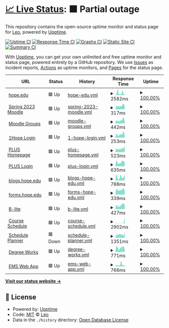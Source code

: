 # [📈 Live Status](https://status.herzog.tech): <!--live status--> **🟧 Partial outage**

This repository contains the open-source uptime monitor and status page for [Leo](https://herzog.tech/), powered by [Upptime](https://github.com/upptime/upptime).

[![Uptime CI](https://github.com/leoherzog/HopeStatus/workflows/Uptime%20CI/badge.svg)](https://github.com/leoherzog/HopeStatus/actions?query=workflow%3A%22Uptime+CI%22)
[![Response Time CI](https://github.com/leoherzog/HopeStatus/workflows/Response%20Time%20CI/badge.svg)](https://github.com/leoherzog/HopeStatus/actions?query=workflow%3A%22Response+Time+CI%22)
[![Graphs CI](https://github.com/leoherzog/HopeStatus/workflows/Graphs%20CI/badge.svg)](https://github.com/leoherzog/HopeStatus/actions?query=workflow%3A%22Graphs+CI%22)
[![Static Site CI](https://github.com/leoherzog/HopeStatus/workflows/Static%20Site%20CI/badge.svg)](https://github.com/leoherzog/HopeStatus/actions?query=workflow%3A%22Static+Site+CI%22)
[![Summary CI](https://github.com/leoherzog/HopeStatus/workflows/Summary%20CI/badge.svg)](https://github.com/leoherzog/HopeStatus/actions?query=workflow%3A%22Summary+CI%22)

With [Upptime](https://upptime.js.org), you can get your own unlimited and free uptime monitor and status page, powered entirely by a GitHub repository. We use [Issues](https://github.com/leoherzog/HopeStatus/issues) as incident reports, [Actions](https://github.com/leoherzog/HopeStatus/actions) as uptime monitors, and [Pages](https://status.herzog.tech) for the status page.

<!--start: status pages-->
<!-- This summary is generated by Upptime (https://github.com/upptime/upptime) -->
<!-- Do not edit this manually, your changes will be overwritten -->
<!-- prettier-ignore -->
| URL | Status | History | Response Time | Uptime |
| --- | ------ | ------- | ------------- | ------ |
| <img alt="" src="https://icons.duckduckgo.com/ip3/hope.edu.ico" height="13"> [hope.edu](https://hope.edu/) | 🟩 Up | [hope-edu.yml](https://github.com/leoherzog/HopeStatus/commits/HEAD/history/hope-edu.yml) | <details><summary><img alt="Response time graph" src="./graphs/hope-edu/response-time-week.png" height="20"> 2582ms</summary><br><a href="https://status.herzog.tech/history/hope-edu"><img alt="Response time 1896" src="https://img.shields.io/endpoint?url=https%3A%2F%2Fraw.githubusercontent.com%2Fleoherzog%2FHopeStatus%2FHEAD%2Fapi%2Fhope-edu%2Fresponse-time.json"></a><br><a href="https://status.herzog.tech/history/hope-edu"><img alt="24-hour response time 1024" src="https://img.shields.io/endpoint?url=https%3A%2F%2Fraw.githubusercontent.com%2Fleoherzog%2FHopeStatus%2FHEAD%2Fapi%2Fhope-edu%2Fresponse-time-day.json"></a><br><a href="https://status.herzog.tech/history/hope-edu"><img alt="7-day response time 2582" src="https://img.shields.io/endpoint?url=https%3A%2F%2Fraw.githubusercontent.com%2Fleoherzog%2FHopeStatus%2FHEAD%2Fapi%2Fhope-edu%2Fresponse-time-week.json"></a><br><a href="https://status.herzog.tech/history/hope-edu"><img alt="30-day response time 1597" src="https://img.shields.io/endpoint?url=https%3A%2F%2Fraw.githubusercontent.com%2Fleoherzog%2FHopeStatus%2FHEAD%2Fapi%2Fhope-edu%2Fresponse-time-month.json"></a><br><a href="https://status.herzog.tech/history/hope-edu"><img alt="1-year response time 1821" src="https://img.shields.io/endpoint?url=https%3A%2F%2Fraw.githubusercontent.com%2Fleoherzog%2FHopeStatus%2FHEAD%2Fapi%2Fhope-edu%2Fresponse-time-year.json"></a></details> | <details><summary><a href="https://status.herzog.tech/history/hope-edu">100.00%</a></summary><a href="https://status.herzog.tech/history/hope-edu"><img alt="All-time uptime 99.68%" src="https://img.shields.io/endpoint?url=https%3A%2F%2Fraw.githubusercontent.com%2Fleoherzog%2FHopeStatus%2FHEAD%2Fapi%2Fhope-edu%2Fuptime.json"></a><br><a href="https://status.herzog.tech/history/hope-edu"><img alt="24-hour uptime 100.00%" src="https://img.shields.io/endpoint?url=https%3A%2F%2Fraw.githubusercontent.com%2Fleoherzog%2FHopeStatus%2FHEAD%2Fapi%2Fhope-edu%2Fuptime-day.json"></a><br><a href="https://status.herzog.tech/history/hope-edu"><img alt="7-day uptime 100.00%" src="https://img.shields.io/endpoint?url=https%3A%2F%2Fraw.githubusercontent.com%2Fleoherzog%2FHopeStatus%2FHEAD%2Fapi%2Fhope-edu%2Fuptime-week.json"></a><br><a href="https://status.herzog.tech/history/hope-edu"><img alt="30-day uptime 99.92%" src="https://img.shields.io/endpoint?url=https%3A%2F%2Fraw.githubusercontent.com%2Fleoherzog%2FHopeStatus%2FHEAD%2Fapi%2Fhope-edu%2Fuptime-month.json"></a><br><a href="https://status.herzog.tech/history/hope-edu"><img alt="1-year uptime 99.81%" src="https://img.shields.io/endpoint?url=https%3A%2F%2Fraw.githubusercontent.com%2Fleoherzog%2FHopeStatus%2FHEAD%2Fapi%2Fhope-edu%2Fuptime-year.json"></a></details>
| <img alt="" src="https://icons.duckduckgo.com/ip3/courses202301.hope.edu.ico" height="13"> [Spring 2023 Moodle](https://courses202301.hope.edu/) | 🟩 Up | [spring-2023-moodle.yml](https://github.com/leoherzog/HopeStatus/commits/HEAD/history/spring-2023-moodle.yml) | <details><summary><img alt="Response time graph" src="./graphs/spring-2023-moodle/response-time-week.png" height="20"> 317ms</summary><br><a href="https://status.herzog.tech/history/spring-2023-moodle"><img alt="Response time 418" src="https://img.shields.io/endpoint?url=https%3A%2F%2Fraw.githubusercontent.com%2Fleoherzog%2FHopeStatus%2FHEAD%2Fapi%2Fspring-2023-moodle%2Fresponse-time.json"></a><br><a href="https://status.herzog.tech/history/spring-2023-moodle"><img alt="24-hour response time 214" src="https://img.shields.io/endpoint?url=https%3A%2F%2Fraw.githubusercontent.com%2Fleoherzog%2FHopeStatus%2FHEAD%2Fapi%2Fspring-2023-moodle%2Fresponse-time-day.json"></a><br><a href="https://status.herzog.tech/history/spring-2023-moodle"><img alt="7-day response time 317" src="https://img.shields.io/endpoint?url=https%3A%2F%2Fraw.githubusercontent.com%2Fleoherzog%2FHopeStatus%2FHEAD%2Fapi%2Fspring-2023-moodle%2Fresponse-time-week.json"></a><br><a href="https://status.herzog.tech/history/spring-2023-moodle"><img alt="30-day response time 380" src="https://img.shields.io/endpoint?url=https%3A%2F%2Fraw.githubusercontent.com%2Fleoherzog%2FHopeStatus%2FHEAD%2Fapi%2Fspring-2023-moodle%2Fresponse-time-month.json"></a><br><a href="https://status.herzog.tech/history/spring-2023-moodle"><img alt="1-year response time 418" src="https://img.shields.io/endpoint?url=https%3A%2F%2Fraw.githubusercontent.com%2Fleoherzog%2FHopeStatus%2FHEAD%2Fapi%2Fspring-2023-moodle%2Fresponse-time-year.json"></a></details> | <details><summary><a href="https://status.herzog.tech/history/spring-2023-moodle">100.00%</a></summary><a href="https://status.herzog.tech/history/spring-2023-moodle"><img alt="All-time uptime 99.96%" src="https://img.shields.io/endpoint?url=https%3A%2F%2Fraw.githubusercontent.com%2Fleoherzog%2FHopeStatus%2FHEAD%2Fapi%2Fspring-2023-moodle%2Fuptime.json"></a><br><a href="https://status.herzog.tech/history/spring-2023-moodle"><img alt="24-hour uptime 100.00%" src="https://img.shields.io/endpoint?url=https%3A%2F%2Fraw.githubusercontent.com%2Fleoherzog%2FHopeStatus%2FHEAD%2Fapi%2Fspring-2023-moodle%2Fuptime-day.json"></a><br><a href="https://status.herzog.tech/history/spring-2023-moodle"><img alt="7-day uptime 100.00%" src="https://img.shields.io/endpoint?url=https%3A%2F%2Fraw.githubusercontent.com%2Fleoherzog%2FHopeStatus%2FHEAD%2Fapi%2Fspring-2023-moodle%2Fuptime-week.json"></a><br><a href="https://status.herzog.tech/history/spring-2023-moodle"><img alt="30-day uptime 99.94%" src="https://img.shields.io/endpoint?url=https%3A%2F%2Fraw.githubusercontent.com%2Fleoherzog%2FHopeStatus%2FHEAD%2Fapi%2Fspring-2023-moodle%2Fuptime-month.json"></a><br><a href="https://status.herzog.tech/history/spring-2023-moodle"><img alt="1-year uptime 99.96%" src="https://img.shields.io/endpoint?url=https%3A%2F%2Fraw.githubusercontent.com%2Fleoherzog%2FHopeStatus%2FHEAD%2Fapi%2Fspring-2023-moodle%2Fuptime-year.json"></a></details>
| <img alt="" src="https://icons.duckduckgo.com/ip3/groups.hope.edu.ico" height="13"> [Moodle Groups](https://groups.hope.edu/) | 🟩 Up | [moodle-groups.yml](https://github.com/leoherzog/HopeStatus/commits/HEAD/history/moodle-groups.yml) | <details><summary><img alt="Response time graph" src="./graphs/moodle-groups/response-time-week.png" height="20"> 442ms</summary><br><a href="https://status.herzog.tech/history/moodle-groups"><img alt="Response time 548" src="https://img.shields.io/endpoint?url=https%3A%2F%2Fraw.githubusercontent.com%2Fleoherzog%2FHopeStatus%2FHEAD%2Fapi%2Fmoodle-groups%2Fresponse-time.json"></a><br><a href="https://status.herzog.tech/history/moodle-groups"><img alt="24-hour response time 316" src="https://img.shields.io/endpoint?url=https%3A%2F%2Fraw.githubusercontent.com%2Fleoherzog%2FHopeStatus%2FHEAD%2Fapi%2Fmoodle-groups%2Fresponse-time-day.json"></a><br><a href="https://status.herzog.tech/history/moodle-groups"><img alt="7-day response time 442" src="https://img.shields.io/endpoint?url=https%3A%2F%2Fraw.githubusercontent.com%2Fleoherzog%2FHopeStatus%2FHEAD%2Fapi%2Fmoodle-groups%2Fresponse-time-week.json"></a><br><a href="https://status.herzog.tech/history/moodle-groups"><img alt="30-day response time 607" src="https://img.shields.io/endpoint?url=https%3A%2F%2Fraw.githubusercontent.com%2Fleoherzog%2FHopeStatus%2FHEAD%2Fapi%2Fmoodle-groups%2Fresponse-time-month.json"></a><br><a href="https://status.herzog.tech/history/moodle-groups"><img alt="1-year response time 548" src="https://img.shields.io/endpoint?url=https%3A%2F%2Fraw.githubusercontent.com%2Fleoherzog%2FHopeStatus%2FHEAD%2Fapi%2Fmoodle-groups%2Fresponse-time-year.json"></a></details> | <details><summary><a href="https://status.herzog.tech/history/moodle-groups">100.00%</a></summary><a href="https://status.herzog.tech/history/moodle-groups"><img alt="All-time uptime 99.95%" src="https://img.shields.io/endpoint?url=https%3A%2F%2Fraw.githubusercontent.com%2Fleoherzog%2FHopeStatus%2FHEAD%2Fapi%2Fmoodle-groups%2Fuptime.json"></a><br><a href="https://status.herzog.tech/history/moodle-groups"><img alt="24-hour uptime 100.00%" src="https://img.shields.io/endpoint?url=https%3A%2F%2Fraw.githubusercontent.com%2Fleoherzog%2FHopeStatus%2FHEAD%2Fapi%2Fmoodle-groups%2Fuptime-day.json"></a><br><a href="https://status.herzog.tech/history/moodle-groups"><img alt="7-day uptime 100.00%" src="https://img.shields.io/endpoint?url=https%3A%2F%2Fraw.githubusercontent.com%2Fleoherzog%2FHopeStatus%2FHEAD%2Fapi%2Fmoodle-groups%2Fuptime-week.json"></a><br><a href="https://status.herzog.tech/history/moodle-groups"><img alt="30-day uptime 99.90%" src="https://img.shields.io/endpoint?url=https%3A%2F%2Fraw.githubusercontent.com%2Fleoherzog%2FHopeStatus%2FHEAD%2Fapi%2Fmoodle-groups%2Fuptime-month.json"></a><br><a href="https://status.herzog.tech/history/moodle-groups"><img alt="1-year uptime 99.95%" src="https://img.shields.io/endpoint?url=https%3A%2F%2Fraw.githubusercontent.com%2Fleoherzog%2FHopeStatus%2FHEAD%2Fapi%2Fmoodle-groups%2Fuptime-year.json"></a></details>
| <img alt="" src="https://icons.duckduckgo.com/ip3/sso.hope.edu.ico" height="13"> [1Hope Login](https://sso.hope.edu/) | 🟩 Up | [1-hope-login.yml](https://github.com/leoherzog/HopeStatus/commits/HEAD/history/1-hope-login.yml) | <details><summary><img alt="Response time graph" src="./graphs/1-hope-login/response-time-week.png" height="20"> 253ms</summary><br><a href="https://status.herzog.tech/history/1-hope-login"><img alt="Response time 308" src="https://img.shields.io/endpoint?url=https%3A%2F%2Fraw.githubusercontent.com%2Fleoherzog%2FHopeStatus%2FHEAD%2Fapi%2F1-hope-login%2Fresponse-time.json"></a><br><a href="https://status.herzog.tech/history/1-hope-login"><img alt="24-hour response time 166" src="https://img.shields.io/endpoint?url=https%3A%2F%2Fraw.githubusercontent.com%2Fleoherzog%2FHopeStatus%2FHEAD%2Fapi%2F1-hope-login%2Fresponse-time-day.json"></a><br><a href="https://status.herzog.tech/history/1-hope-login"><img alt="7-day response time 253" src="https://img.shields.io/endpoint?url=https%3A%2F%2Fraw.githubusercontent.com%2Fleoherzog%2FHopeStatus%2FHEAD%2Fapi%2F1-hope-login%2Fresponse-time-week.json"></a><br><a href="https://status.herzog.tech/history/1-hope-login"><img alt="30-day response time 287" src="https://img.shields.io/endpoint?url=https%3A%2F%2Fraw.githubusercontent.com%2Fleoherzog%2FHopeStatus%2FHEAD%2Fapi%2F1-hope-login%2Fresponse-time-month.json"></a><br><a href="https://status.herzog.tech/history/1-hope-login"><img alt="1-year response time 310" src="https://img.shields.io/endpoint?url=https%3A%2F%2Fraw.githubusercontent.com%2Fleoherzog%2FHopeStatus%2FHEAD%2Fapi%2F1-hope-login%2Fresponse-time-year.json"></a></details> | <details><summary><a href="https://status.herzog.tech/history/1-hope-login">100.00%</a></summary><a href="https://status.herzog.tech/history/1-hope-login"><img alt="All-time uptime 97.06%" src="https://img.shields.io/endpoint?url=https%3A%2F%2Fraw.githubusercontent.com%2Fleoherzog%2FHopeStatus%2FHEAD%2Fapi%2F1-hope-login%2Fuptime.json"></a><br><a href="https://status.herzog.tech/history/1-hope-login"><img alt="24-hour uptime 100.00%" src="https://img.shields.io/endpoint?url=https%3A%2F%2Fraw.githubusercontent.com%2Fleoherzog%2FHopeStatus%2FHEAD%2Fapi%2F1-hope-login%2Fuptime-day.json"></a><br><a href="https://status.herzog.tech/history/1-hope-login"><img alt="7-day uptime 100.00%" src="https://img.shields.io/endpoint?url=https%3A%2F%2Fraw.githubusercontent.com%2Fleoherzog%2FHopeStatus%2FHEAD%2Fapi%2F1-hope-login%2Fuptime-week.json"></a><br><a href="https://status.herzog.tech/history/1-hope-login"><img alt="30-day uptime 99.96%" src="https://img.shields.io/endpoint?url=https%3A%2F%2Fraw.githubusercontent.com%2Fleoherzog%2FHopeStatus%2FHEAD%2Fapi%2F1-hope-login%2Fuptime-month.json"></a><br><a href="https://status.herzog.tech/history/1-hope-login"><img alt="1-year uptime 99.96%" src="https://img.shields.io/endpoint?url=https%3A%2F%2Fraw.githubusercontent.com%2Fleoherzog%2FHopeStatus%2FHEAD%2Fapi%2F1-hope-login%2Fuptime-year.json"></a></details>
| <img alt="" src="https://icons.duckduckgo.com/ip3/plus.hope.edu.ico" height="13"> [PLUS Homepage](https://plus.hope.edu/) | 🟩 Up | [plus-homepage.yml](https://github.com/leoherzog/HopeStatus/commits/HEAD/history/plus-homepage.yml) | <details><summary><img alt="Response time graph" src="./graphs/plus-homepage/response-time-week.png" height="20"> 523ms</summary><br><a href="https://status.herzog.tech/history/plus-homepage"><img alt="Response time 540" src="https://img.shields.io/endpoint?url=https%3A%2F%2Fraw.githubusercontent.com%2Fleoherzog%2FHopeStatus%2FHEAD%2Fapi%2Fplus-homepage%2Fresponse-time.json"></a><br><a href="https://status.herzog.tech/history/plus-homepage"><img alt="24-hour response time 898" src="https://img.shields.io/endpoint?url=https%3A%2F%2Fraw.githubusercontent.com%2Fleoherzog%2FHopeStatus%2FHEAD%2Fapi%2Fplus-homepage%2Fresponse-time-day.json"></a><br><a href="https://status.herzog.tech/history/plus-homepage"><img alt="7-day response time 523" src="https://img.shields.io/endpoint?url=https%3A%2F%2Fraw.githubusercontent.com%2Fleoherzog%2FHopeStatus%2FHEAD%2Fapi%2Fplus-homepage%2Fresponse-time-week.json"></a><br><a href="https://status.herzog.tech/history/plus-homepage"><img alt="30-day response time 597" src="https://img.shields.io/endpoint?url=https%3A%2F%2Fraw.githubusercontent.com%2Fleoherzog%2FHopeStatus%2FHEAD%2Fapi%2Fplus-homepage%2Fresponse-time-month.json"></a><br><a href="https://status.herzog.tech/history/plus-homepage"><img alt="1-year response time 543" src="https://img.shields.io/endpoint?url=https%3A%2F%2Fraw.githubusercontent.com%2Fleoherzog%2FHopeStatus%2FHEAD%2Fapi%2Fplus-homepage%2Fresponse-time-year.json"></a></details> | <details><summary><a href="https://status.herzog.tech/history/plus-homepage">100.00%</a></summary><a href="https://status.herzog.tech/history/plus-homepage"><img alt="All-time uptime 99.84%" src="https://img.shields.io/endpoint?url=https%3A%2F%2Fraw.githubusercontent.com%2Fleoherzog%2FHopeStatus%2FHEAD%2Fapi%2Fplus-homepage%2Fuptime.json"></a><br><a href="https://status.herzog.tech/history/plus-homepage"><img alt="24-hour uptime 100.00%" src="https://img.shields.io/endpoint?url=https%3A%2F%2Fraw.githubusercontent.com%2Fleoherzog%2FHopeStatus%2FHEAD%2Fapi%2Fplus-homepage%2Fuptime-day.json"></a><br><a href="https://status.herzog.tech/history/plus-homepage"><img alt="7-day uptime 100.00%" src="https://img.shields.io/endpoint?url=https%3A%2F%2Fraw.githubusercontent.com%2Fleoherzog%2FHopeStatus%2FHEAD%2Fapi%2Fplus-homepage%2Fuptime-week.json"></a><br><a href="https://status.herzog.tech/history/plus-homepage"><img alt="30-day uptime 98.94%" src="https://img.shields.io/endpoint?url=https%3A%2F%2Fraw.githubusercontent.com%2Fleoherzog%2FHopeStatus%2FHEAD%2Fapi%2Fplus-homepage%2Fuptime-month.json"></a><br><a href="https://status.herzog.tech/history/plus-homepage"><img alt="1-year uptime 99.82%" src="https://img.shields.io/endpoint?url=https%3A%2F%2Fraw.githubusercontent.com%2Fleoherzog%2FHopeStatus%2FHEAD%2Fapi%2Fplus-homepage%2Fuptime-year.json"></a></details>
| <img alt="" src="https://icons.duckduckgo.com/ip3/prodbannersso.hope.edu.ico" height="13"> [PLUS Login](https://prodbannersso.hope.edu/ssomanager/c/SSB) | 🟩 Up | [plus-login.yml](https://github.com/leoherzog/HopeStatus/commits/HEAD/history/plus-login.yml) | <details><summary><img alt="Response time graph" src="./graphs/plus-login/response-time-week.png" height="20"> 635ms</summary><br><a href="https://status.herzog.tech/history/plus-login"><img alt="Response time 764" src="https://img.shields.io/endpoint?url=https%3A%2F%2Fraw.githubusercontent.com%2Fleoherzog%2FHopeStatus%2FHEAD%2Fapi%2Fplus-login%2Fresponse-time.json"></a><br><a href="https://status.herzog.tech/history/plus-login"><img alt="24-hour response time 578" src="https://img.shields.io/endpoint?url=https%3A%2F%2Fraw.githubusercontent.com%2Fleoherzog%2FHopeStatus%2FHEAD%2Fapi%2Fplus-login%2Fresponse-time-day.json"></a><br><a href="https://status.herzog.tech/history/plus-login"><img alt="7-day response time 635" src="https://img.shields.io/endpoint?url=https%3A%2F%2Fraw.githubusercontent.com%2Fleoherzog%2FHopeStatus%2FHEAD%2Fapi%2Fplus-login%2Fresponse-time-week.json"></a><br><a href="https://status.herzog.tech/history/plus-login"><img alt="30-day response time 772" src="https://img.shields.io/endpoint?url=https%3A%2F%2Fraw.githubusercontent.com%2Fleoherzog%2FHopeStatus%2FHEAD%2Fapi%2Fplus-login%2Fresponse-time-month.json"></a><br><a href="https://status.herzog.tech/history/plus-login"><img alt="1-year response time 776" src="https://img.shields.io/endpoint?url=https%3A%2F%2Fraw.githubusercontent.com%2Fleoherzog%2FHopeStatus%2FHEAD%2Fapi%2Fplus-login%2Fresponse-time-year.json"></a></details> | <details><summary><a href="https://status.herzog.tech/history/plus-login">100.00%</a></summary><a href="https://status.herzog.tech/history/plus-login"><img alt="All-time uptime 99.79%" src="https://img.shields.io/endpoint?url=https%3A%2F%2Fraw.githubusercontent.com%2Fleoherzog%2FHopeStatus%2FHEAD%2Fapi%2Fplus-login%2Fuptime.json"></a><br><a href="https://status.herzog.tech/history/plus-login"><img alt="24-hour uptime 100.00%" src="https://img.shields.io/endpoint?url=https%3A%2F%2Fraw.githubusercontent.com%2Fleoherzog%2FHopeStatus%2FHEAD%2Fapi%2Fplus-login%2Fuptime-day.json"></a><br><a href="https://status.herzog.tech/history/plus-login"><img alt="7-day uptime 100.00%" src="https://img.shields.io/endpoint?url=https%3A%2F%2Fraw.githubusercontent.com%2Fleoherzog%2FHopeStatus%2FHEAD%2Fapi%2Fplus-login%2Fuptime-week.json"></a><br><a href="https://status.herzog.tech/history/plus-login"><img alt="30-day uptime 99.06%" src="https://img.shields.io/endpoint?url=https%3A%2F%2Fraw.githubusercontent.com%2Fleoherzog%2FHopeStatus%2FHEAD%2Fapi%2Fplus-login%2Fuptime-month.json"></a><br><a href="https://status.herzog.tech/history/plus-login"><img alt="1-year uptime 99.76%" src="https://img.shields.io/endpoint?url=https%3A%2F%2Fraw.githubusercontent.com%2Fleoherzog%2FHopeStatus%2FHEAD%2Fapi%2Fplus-login%2Fuptime-year.json"></a></details>
| <img alt="" src="https://icons.duckduckgo.com/ip3/blogs.hope.edu.ico" height="13"> [blogs.hope.edu](https://blogs.hope.edu/) | 🟩 Up | [blogs-hope-edu.yml](https://github.com/leoherzog/HopeStatus/commits/HEAD/history/blogs-hope-edu.yml) | <details><summary><img alt="Response time graph" src="./graphs/blogs-hope-edu/response-time-week.png" height="20"> 788ms</summary><br><a href="https://status.herzog.tech/history/blogs-hope-edu"><img alt="Response time 1082" src="https://img.shields.io/endpoint?url=https%3A%2F%2Fraw.githubusercontent.com%2Fleoherzog%2FHopeStatus%2FHEAD%2Fapi%2Fblogs-hope-edu%2Fresponse-time.json"></a><br><a href="https://status.herzog.tech/history/blogs-hope-edu"><img alt="24-hour response time 1316" src="https://img.shields.io/endpoint?url=https%3A%2F%2Fraw.githubusercontent.com%2Fleoherzog%2FHopeStatus%2FHEAD%2Fapi%2Fblogs-hope-edu%2Fresponse-time-day.json"></a><br><a href="https://status.herzog.tech/history/blogs-hope-edu"><img alt="7-day response time 788" src="https://img.shields.io/endpoint?url=https%3A%2F%2Fraw.githubusercontent.com%2Fleoherzog%2FHopeStatus%2FHEAD%2Fapi%2Fblogs-hope-edu%2Fresponse-time-week.json"></a><br><a href="https://status.herzog.tech/history/blogs-hope-edu"><img alt="30-day response time 960" src="https://img.shields.io/endpoint?url=https%3A%2F%2Fraw.githubusercontent.com%2Fleoherzog%2FHopeStatus%2FHEAD%2Fapi%2Fblogs-hope-edu%2Fresponse-time-month.json"></a><br><a href="https://status.herzog.tech/history/blogs-hope-edu"><img alt="1-year response time 915" src="https://img.shields.io/endpoint?url=https%3A%2F%2Fraw.githubusercontent.com%2Fleoherzog%2FHopeStatus%2FHEAD%2Fapi%2Fblogs-hope-edu%2Fresponse-time-year.json"></a></details> | <details><summary><a href="https://status.herzog.tech/history/blogs-hope-edu">100.00%</a></summary><a href="https://status.herzog.tech/history/blogs-hope-edu"><img alt="All-time uptime 99.95%" src="https://img.shields.io/endpoint?url=https%3A%2F%2Fraw.githubusercontent.com%2Fleoherzog%2FHopeStatus%2FHEAD%2Fapi%2Fblogs-hope-edu%2Fuptime.json"></a><br><a href="https://status.herzog.tech/history/blogs-hope-edu"><img alt="24-hour uptime 100.00%" src="https://img.shields.io/endpoint?url=https%3A%2F%2Fraw.githubusercontent.com%2Fleoherzog%2FHopeStatus%2FHEAD%2Fapi%2Fblogs-hope-edu%2Fuptime-day.json"></a><br><a href="https://status.herzog.tech/history/blogs-hope-edu"><img alt="7-day uptime 100.00%" src="https://img.shields.io/endpoint?url=https%3A%2F%2Fraw.githubusercontent.com%2Fleoherzog%2FHopeStatus%2FHEAD%2Fapi%2Fblogs-hope-edu%2Fuptime-week.json"></a><br><a href="https://status.herzog.tech/history/blogs-hope-edu"><img alt="30-day uptime 100.00%" src="https://img.shields.io/endpoint?url=https%3A%2F%2Fraw.githubusercontent.com%2Fleoherzog%2FHopeStatus%2FHEAD%2Fapi%2Fblogs-hope-edu%2Fuptime-month.json"></a><br><a href="https://status.herzog.tech/history/blogs-hope-edu"><img alt="1-year uptime 99.93%" src="https://img.shields.io/endpoint?url=https%3A%2F%2Fraw.githubusercontent.com%2Fleoherzog%2FHopeStatus%2FHEAD%2Fapi%2Fblogs-hope-edu%2Fuptime-year.json"></a></details>
| <img alt="" src="https://icons.duckduckgo.com/ip3/forms.hope.edu.ico" height="13"> [forms.hope.edu](https://forms.hope.edu/) | 🟩 Up | [forms-hope-edu.yml](https://github.com/leoherzog/HopeStatus/commits/HEAD/history/forms-hope-edu.yml) | <details><summary><img alt="Response time graph" src="./graphs/forms-hope-edu/response-time-week.png" height="20"> 339ms</summary><br><a href="https://status.herzog.tech/history/forms-hope-edu"><img alt="Response time 397" src="https://img.shields.io/endpoint?url=https%3A%2F%2Fraw.githubusercontent.com%2Fleoherzog%2FHopeStatus%2FHEAD%2Fapi%2Fforms-hope-edu%2Fresponse-time.json"></a><br><a href="https://status.herzog.tech/history/forms-hope-edu"><img alt="24-hour response time 273" src="https://img.shields.io/endpoint?url=https%3A%2F%2Fraw.githubusercontent.com%2Fleoherzog%2FHopeStatus%2FHEAD%2Fapi%2Fforms-hope-edu%2Fresponse-time-day.json"></a><br><a href="https://status.herzog.tech/history/forms-hope-edu"><img alt="7-day response time 339" src="https://img.shields.io/endpoint?url=https%3A%2F%2Fraw.githubusercontent.com%2Fleoherzog%2FHopeStatus%2FHEAD%2Fapi%2Fforms-hope-edu%2Fresponse-time-week.json"></a><br><a href="https://status.herzog.tech/history/forms-hope-edu"><img alt="30-day response time 388" src="https://img.shields.io/endpoint?url=https%3A%2F%2Fraw.githubusercontent.com%2Fleoherzog%2FHopeStatus%2FHEAD%2Fapi%2Fforms-hope-edu%2Fresponse-time-month.json"></a><br><a href="https://status.herzog.tech/history/forms-hope-edu"><img alt="1-year response time 392" src="https://img.shields.io/endpoint?url=https%3A%2F%2Fraw.githubusercontent.com%2Fleoherzog%2FHopeStatus%2FHEAD%2Fapi%2Fforms-hope-edu%2Fresponse-time-year.json"></a></details> | <details><summary><a href="https://status.herzog.tech/history/forms-hope-edu">100.00%</a></summary><a href="https://status.herzog.tech/history/forms-hope-edu"><img alt="All-time uptime 99.97%" src="https://img.shields.io/endpoint?url=https%3A%2F%2Fraw.githubusercontent.com%2Fleoherzog%2FHopeStatus%2FHEAD%2Fapi%2Fforms-hope-edu%2Fuptime.json"></a><br><a href="https://status.herzog.tech/history/forms-hope-edu"><img alt="24-hour uptime 100.00%" src="https://img.shields.io/endpoint?url=https%3A%2F%2Fraw.githubusercontent.com%2Fleoherzog%2FHopeStatus%2FHEAD%2Fapi%2Fforms-hope-edu%2Fuptime-day.json"></a><br><a href="https://status.herzog.tech/history/forms-hope-edu"><img alt="7-day uptime 100.00%" src="https://img.shields.io/endpoint?url=https%3A%2F%2Fraw.githubusercontent.com%2Fleoherzog%2FHopeStatus%2FHEAD%2Fapi%2Fforms-hope-edu%2Fuptime-week.json"></a><br><a href="https://status.herzog.tech/history/forms-hope-edu"><img alt="30-day uptime 100.00%" src="https://img.shields.io/endpoint?url=https%3A%2F%2Fraw.githubusercontent.com%2Fleoherzog%2FHopeStatus%2FHEAD%2Fapi%2Fforms-hope-edu%2Fuptime-month.json"></a><br><a href="https://status.herzog.tech/history/forms-hope-edu"><img alt="1-year uptime 99.96%" src="https://img.shields.io/endpoint?url=https%3A%2F%2Fraw.githubusercontent.com%2Fleoherzog%2FHopeStatus%2FHEAD%2Fapi%2Fforms-hope-edu%2Fuptime-year.json"></a></details>
| <img alt="" src="https://icons.duckduckgo.com/ip3/blite.hope.edu.ico" height="13"> [B-lite](https://blite.hope.edu/) | 🟩 Up | [b-lite.yml](https://github.com/leoherzog/HopeStatus/commits/HEAD/history/b-lite.yml) | <details><summary><img alt="Response time graph" src="./graphs/b-lite/response-time-week.png" height="20"> 427ms</summary><br><a href="https://status.herzog.tech/history/b-lite"><img alt="Response time 517" src="https://img.shields.io/endpoint?url=https%3A%2F%2Fraw.githubusercontent.com%2Fleoherzog%2FHopeStatus%2FHEAD%2Fapi%2Fb-lite%2Fresponse-time.json"></a><br><a href="https://status.herzog.tech/history/b-lite"><img alt="24-hour response time 443" src="https://img.shields.io/endpoint?url=https%3A%2F%2Fraw.githubusercontent.com%2Fleoherzog%2FHopeStatus%2FHEAD%2Fapi%2Fb-lite%2Fresponse-time-day.json"></a><br><a href="https://status.herzog.tech/history/b-lite"><img alt="7-day response time 427" src="https://img.shields.io/endpoint?url=https%3A%2F%2Fraw.githubusercontent.com%2Fleoherzog%2FHopeStatus%2FHEAD%2Fapi%2Fb-lite%2Fresponse-time-week.json"></a><br><a href="https://status.herzog.tech/history/b-lite"><img alt="30-day response time 563" src="https://img.shields.io/endpoint?url=https%3A%2F%2Fraw.githubusercontent.com%2Fleoherzog%2FHopeStatus%2FHEAD%2Fapi%2Fb-lite%2Fresponse-time-month.json"></a><br><a href="https://status.herzog.tech/history/b-lite"><img alt="1-year response time 517" src="https://img.shields.io/endpoint?url=https%3A%2F%2Fraw.githubusercontent.com%2Fleoherzog%2FHopeStatus%2FHEAD%2Fapi%2Fb-lite%2Fresponse-time-year.json"></a></details> | <details><summary><a href="https://status.herzog.tech/history/b-lite">100.00%</a></summary><a href="https://status.herzog.tech/history/b-lite"><img alt="All-time uptime 99.86%" src="https://img.shields.io/endpoint?url=https%3A%2F%2Fraw.githubusercontent.com%2Fleoherzog%2FHopeStatus%2FHEAD%2Fapi%2Fb-lite%2Fuptime.json"></a><br><a href="https://status.herzog.tech/history/b-lite"><img alt="24-hour uptime 100.00%" src="https://img.shields.io/endpoint?url=https%3A%2F%2Fraw.githubusercontent.com%2Fleoherzog%2FHopeStatus%2FHEAD%2Fapi%2Fb-lite%2Fuptime-day.json"></a><br><a href="https://status.herzog.tech/history/b-lite"><img alt="7-day uptime 100.00%" src="https://img.shields.io/endpoint?url=https%3A%2F%2Fraw.githubusercontent.com%2Fleoherzog%2FHopeStatus%2FHEAD%2Fapi%2Fb-lite%2Fuptime-week.json"></a><br><a href="https://status.herzog.tech/history/b-lite"><img alt="30-day uptime 99.72%" src="https://img.shields.io/endpoint?url=https%3A%2F%2Fraw.githubusercontent.com%2Fleoherzog%2FHopeStatus%2FHEAD%2Fapi%2Fb-lite%2Fuptime-month.json"></a><br><a href="https://status.herzog.tech/history/b-lite"><img alt="1-year uptime 99.86%" src="https://img.shields.io/endpoint?url=https%3A%2F%2Fraw.githubusercontent.com%2Fleoherzog%2FHopeStatus%2FHEAD%2Fapi%2Fb-lite%2Fuptime-year.json"></a></details>
| <img alt="" src="https://icons.duckduckgo.com/ip3/schedule.hope.edu.ico" height="13"> [Course Schedule](https://schedule.hope.edu/) | 🟩 Up | [course-schedule.yml](https://github.com/leoherzog/HopeStatus/commits/HEAD/history/course-schedule.yml) | <details><summary><img alt="Response time graph" src="./graphs/course-schedule/response-time-week.png" height="20"> 2902ms</summary><br><a href="https://status.herzog.tech/history/course-schedule"><img alt="Response time 599" src="https://img.shields.io/endpoint?url=https%3A%2F%2Fraw.githubusercontent.com%2Fleoherzog%2FHopeStatus%2FHEAD%2Fapi%2Fcourse-schedule%2Fresponse-time.json"></a><br><a href="https://status.herzog.tech/history/course-schedule"><img alt="24-hour response time 18108" src="https://img.shields.io/endpoint?url=https%3A%2F%2Fraw.githubusercontent.com%2Fleoherzog%2FHopeStatus%2FHEAD%2Fapi%2Fcourse-schedule%2Fresponse-time-day.json"></a><br><a href="https://status.herzog.tech/history/course-schedule"><img alt="7-day response time 2902" src="https://img.shields.io/endpoint?url=https%3A%2F%2Fraw.githubusercontent.com%2Fleoherzog%2FHopeStatus%2FHEAD%2Fapi%2Fcourse-schedule%2Fresponse-time-week.json"></a><br><a href="https://status.herzog.tech/history/course-schedule"><img alt="30-day response time 1015" src="https://img.shields.io/endpoint?url=https%3A%2F%2Fraw.githubusercontent.com%2Fleoherzog%2FHopeStatus%2FHEAD%2Fapi%2Fcourse-schedule%2Fresponse-time-month.json"></a><br><a href="https://status.herzog.tech/history/course-schedule"><img alt="1-year response time 624" src="https://img.shields.io/endpoint?url=https%3A%2F%2Fraw.githubusercontent.com%2Fleoherzog%2FHopeStatus%2FHEAD%2Fapi%2Fcourse-schedule%2Fresponse-time-year.json"></a></details> | <details><summary><a href="https://status.herzog.tech/history/course-schedule">100.00%</a></summary><a href="https://status.herzog.tech/history/course-schedule"><img alt="All-time uptime 82.31%" src="https://img.shields.io/endpoint?url=https%3A%2F%2Fraw.githubusercontent.com%2Fleoherzog%2FHopeStatus%2FHEAD%2Fapi%2Fcourse-schedule%2Fuptime.json"></a><br><a href="https://status.herzog.tech/history/course-schedule"><img alt="24-hour uptime 100.00%" src="https://img.shields.io/endpoint?url=https%3A%2F%2Fraw.githubusercontent.com%2Fleoherzog%2FHopeStatus%2FHEAD%2Fapi%2Fcourse-schedule%2Fuptime-day.json"></a><br><a href="https://status.herzog.tech/history/course-schedule"><img alt="7-day uptime 100.00%" src="https://img.shields.io/endpoint?url=https%3A%2F%2Fraw.githubusercontent.com%2Fleoherzog%2FHopeStatus%2FHEAD%2Fapi%2Fcourse-schedule%2Fuptime-week.json"></a><br><a href="https://status.herzog.tech/history/course-schedule"><img alt="30-day uptime 99.95%" src="https://img.shields.io/endpoint?url=https%3A%2F%2Fraw.githubusercontent.com%2Fleoherzog%2FHopeStatus%2FHEAD%2Fapi%2Fcourse-schedule%2Fuptime-month.json"></a><br><a href="https://status.herzog.tech/history/course-schedule"><img alt="1-year uptime 92.48%" src="https://img.shields.io/endpoint?url=https%3A%2F%2Fraw.githubusercontent.com%2Fleoherzog%2FHopeStatus%2FHEAD%2Fapi%2Fcourse-schedule%2Fuptime-year.json"></a></details>
| <img alt="" src="https://icons.duckduckgo.com/ip3/hope.collegescheduler.com.ico" height="13"> [Schedule Planner](https://hope.collegescheduler.com/entry) | 🟥 Down | [schedule-planner.yml](https://github.com/leoherzog/HopeStatus/commits/HEAD/history/schedule-planner.yml) | <details><summary><img alt="Response time graph" src="./graphs/schedule-planner/response-time-week.png" height="20"> 1351ms</summary><br><a href="https://status.herzog.tech/history/schedule-planner"><img alt="Response time 1365" src="https://img.shields.io/endpoint?url=https%3A%2F%2Fraw.githubusercontent.com%2Fleoherzog%2FHopeStatus%2FHEAD%2Fapi%2Fschedule-planner%2Fresponse-time.json"></a><br><a href="https://status.herzog.tech/history/schedule-planner"><img alt="24-hour response time 2348" src="https://img.shields.io/endpoint?url=https%3A%2F%2Fraw.githubusercontent.com%2Fleoherzog%2FHopeStatus%2FHEAD%2Fapi%2Fschedule-planner%2Fresponse-time-day.json"></a><br><a href="https://status.herzog.tech/history/schedule-planner"><img alt="7-day response time 1351" src="https://img.shields.io/endpoint?url=https%3A%2F%2Fraw.githubusercontent.com%2Fleoherzog%2FHopeStatus%2FHEAD%2Fapi%2Fschedule-planner%2Fresponse-time-week.json"></a><br><a href="https://status.herzog.tech/history/schedule-planner"><img alt="30-day response time 1204" src="https://img.shields.io/endpoint?url=https%3A%2F%2Fraw.githubusercontent.com%2Fleoherzog%2FHopeStatus%2FHEAD%2Fapi%2Fschedule-planner%2Fresponse-time-month.json"></a><br><a href="https://status.herzog.tech/history/schedule-planner"><img alt="1-year response time 1386" src="https://img.shields.io/endpoint?url=https%3A%2F%2Fraw.githubusercontent.com%2Fleoherzog%2FHopeStatus%2FHEAD%2Fapi%2Fschedule-planner%2Fresponse-time-year.json"></a></details> | <details><summary><a href="https://status.herzog.tech/history/schedule-planner">100.00%</a></summary><a href="https://status.herzog.tech/history/schedule-planner"><img alt="All-time uptime 99.85%" src="https://img.shields.io/endpoint?url=https%3A%2F%2Fraw.githubusercontent.com%2Fleoherzog%2FHopeStatus%2FHEAD%2Fapi%2Fschedule-planner%2Fuptime.json"></a><br><a href="https://status.herzog.tech/history/schedule-planner"><img alt="24-hour uptime 99.98%" src="https://img.shields.io/endpoint?url=https%3A%2F%2Fraw.githubusercontent.com%2Fleoherzog%2FHopeStatus%2FHEAD%2Fapi%2Fschedule-planner%2Fuptime-day.json"></a><br><a href="https://status.herzog.tech/history/schedule-planner"><img alt="7-day uptime 100.00%" src="https://img.shields.io/endpoint?url=https%3A%2F%2Fraw.githubusercontent.com%2Fleoherzog%2FHopeStatus%2FHEAD%2Fapi%2Fschedule-planner%2Fuptime-week.json"></a><br><a href="https://status.herzog.tech/history/schedule-planner"><img alt="30-day uptime 98.95%" src="https://img.shields.io/endpoint?url=https%3A%2F%2Fraw.githubusercontent.com%2Fleoherzog%2FHopeStatus%2FHEAD%2Fapi%2Fschedule-planner%2Fuptime-month.json"></a><br><a href="https://status.herzog.tech/history/schedule-planner"><img alt="1-year uptime 99.82%" src="https://img.shields.io/endpoint?url=https%3A%2F%2Fraw.githubusercontent.com%2Fleoherzog%2FHopeStatus%2FHEAD%2Fapi%2Fschedule-planner%2Fuptime-year.json"></a></details>
| <img alt="" src="https://icons.duckduckgo.com/ip3/degreeworks.hope.edu.ico" height="13"> [Degree Works](https://degreeworks.hope.edu/?as-student=true) | 🟩 Up | [degree-works.yml](https://github.com/leoherzog/HopeStatus/commits/HEAD/history/degree-works.yml) | <details><summary><img alt="Response time graph" src="./graphs/degree-works/response-time-week.png" height="20"> 771ms</summary><br><a href="https://status.herzog.tech/history/degree-works"><img alt="Response time 1133" src="https://img.shields.io/endpoint?url=https%3A%2F%2Fraw.githubusercontent.com%2Fleoherzog%2FHopeStatus%2FHEAD%2Fapi%2Fdegree-works%2Fresponse-time.json"></a><br><a href="https://status.herzog.tech/history/degree-works"><img alt="24-hour response time 419" src="https://img.shields.io/endpoint?url=https%3A%2F%2Fraw.githubusercontent.com%2Fleoherzog%2FHopeStatus%2FHEAD%2Fapi%2Fdegree-works%2Fresponse-time-day.json"></a><br><a href="https://status.herzog.tech/history/degree-works"><img alt="7-day response time 771" src="https://img.shields.io/endpoint?url=https%3A%2F%2Fraw.githubusercontent.com%2Fleoherzog%2FHopeStatus%2FHEAD%2Fapi%2Fdegree-works%2Fresponse-time-week.json"></a><br><a href="https://status.herzog.tech/history/degree-works"><img alt="30-day response time 903" src="https://img.shields.io/endpoint?url=https%3A%2F%2Fraw.githubusercontent.com%2Fleoherzog%2FHopeStatus%2FHEAD%2Fapi%2Fdegree-works%2Fresponse-time-month.json"></a><br><a href="https://status.herzog.tech/history/degree-works"><img alt="1-year response time 1127" src="https://img.shields.io/endpoint?url=https%3A%2F%2Fraw.githubusercontent.com%2Fleoherzog%2FHopeStatus%2FHEAD%2Fapi%2Fdegree-works%2Fresponse-time-year.json"></a></details> | <details><summary><a href="https://status.herzog.tech/history/degree-works">100.00%</a></summary><a href="https://status.herzog.tech/history/degree-works"><img alt="All-time uptime 99.82%" src="https://img.shields.io/endpoint?url=https%3A%2F%2Fraw.githubusercontent.com%2Fleoherzog%2FHopeStatus%2FHEAD%2Fapi%2Fdegree-works%2Fuptime.json"></a><br><a href="https://status.herzog.tech/history/degree-works"><img alt="24-hour uptime 100.00%" src="https://img.shields.io/endpoint?url=https%3A%2F%2Fraw.githubusercontent.com%2Fleoherzog%2FHopeStatus%2FHEAD%2Fapi%2Fdegree-works%2Fuptime-day.json"></a><br><a href="https://status.herzog.tech/history/degree-works"><img alt="7-day uptime 100.00%" src="https://img.shields.io/endpoint?url=https%3A%2F%2Fraw.githubusercontent.com%2Fleoherzog%2FHopeStatus%2FHEAD%2Fapi%2Fdegree-works%2Fuptime-week.json"></a><br><a href="https://status.herzog.tech/history/degree-works"><img alt="30-day uptime 99.95%" src="https://img.shields.io/endpoint?url=https%3A%2F%2Fraw.githubusercontent.com%2Fleoherzog%2FHopeStatus%2FHEAD%2Fapi%2Fdegree-works%2Fuptime-month.json"></a><br><a href="https://status.herzog.tech/history/degree-works"><img alt="1-year uptime 99.78%" src="https://img.shields.io/endpoint?url=https%3A%2F%2Fraw.githubusercontent.com%2Fleoherzog%2FHopeStatus%2FHEAD%2Fapi%2Fdegree-works%2Fuptime-year.json"></a></details>
| <img alt="" src="https://icons.duckduckgo.com/ip3/events.hope.edu.ico" height="13"> [EMS Web App](https://events.hope.edu/) | 🟩 Up | [ems-web-app.yml](https://github.com/leoherzog/HopeStatus/commits/HEAD/history/ems-web-app.yml) | <details><summary><img alt="Response time graph" src="./graphs/ems-web-app/response-time-week.png" height="20"> 766ms</summary><br><a href="https://status.herzog.tech/history/ems-web-app"><img alt="Response time 996" src="https://img.shields.io/endpoint?url=https%3A%2F%2Fraw.githubusercontent.com%2Fleoherzog%2FHopeStatus%2FHEAD%2Fapi%2Fems-web-app%2Fresponse-time.json"></a><br><a href="https://status.herzog.tech/history/ems-web-app"><img alt="24-hour response time 420" src="https://img.shields.io/endpoint?url=https%3A%2F%2Fraw.githubusercontent.com%2Fleoherzog%2FHopeStatus%2FHEAD%2Fapi%2Fems-web-app%2Fresponse-time-day.json"></a><br><a href="https://status.herzog.tech/history/ems-web-app"><img alt="7-day response time 766" src="https://img.shields.io/endpoint?url=https%3A%2F%2Fraw.githubusercontent.com%2Fleoherzog%2FHopeStatus%2FHEAD%2Fapi%2Fems-web-app%2Fresponse-time-week.json"></a><br><a href="https://status.herzog.tech/history/ems-web-app"><img alt="30-day response time 863" src="https://img.shields.io/endpoint?url=https%3A%2F%2Fraw.githubusercontent.com%2Fleoherzog%2FHopeStatus%2FHEAD%2Fapi%2Fems-web-app%2Fresponse-time-month.json"></a><br><a href="https://status.herzog.tech/history/ems-web-app"><img alt="1-year response time 996" src="https://img.shields.io/endpoint?url=https%3A%2F%2Fraw.githubusercontent.com%2Fleoherzog%2FHopeStatus%2FHEAD%2Fapi%2Fems-web-app%2Fresponse-time-year.json"></a></details> | <details><summary><a href="https://status.herzog.tech/history/ems-web-app">100.00%</a></summary><a href="https://status.herzog.tech/history/ems-web-app"><img alt="All-time uptime 99.91%" src="https://img.shields.io/endpoint?url=https%3A%2F%2Fraw.githubusercontent.com%2Fleoherzog%2FHopeStatus%2FHEAD%2Fapi%2Fems-web-app%2Fuptime.json"></a><br><a href="https://status.herzog.tech/history/ems-web-app"><img alt="24-hour uptime 100.00%" src="https://img.shields.io/endpoint?url=https%3A%2F%2Fraw.githubusercontent.com%2Fleoherzog%2FHopeStatus%2FHEAD%2Fapi%2Fems-web-app%2Fuptime-day.json"></a><br><a href="https://status.herzog.tech/history/ems-web-app"><img alt="7-day uptime 100.00%" src="https://img.shields.io/endpoint?url=https%3A%2F%2Fraw.githubusercontent.com%2Fleoherzog%2FHopeStatus%2FHEAD%2Fapi%2Fems-web-app%2Fuptime-week.json"></a><br><a href="https://status.herzog.tech/history/ems-web-app"><img alt="30-day uptime 99.95%" src="https://img.shields.io/endpoint?url=https%3A%2F%2Fraw.githubusercontent.com%2Fleoherzog%2FHopeStatus%2FHEAD%2Fapi%2Fems-web-app%2Fuptime-month.json"></a><br><a href="https://status.herzog.tech/history/ems-web-app"><img alt="1-year uptime 99.91%" src="https://img.shields.io/endpoint?url=https%3A%2F%2Fraw.githubusercontent.com%2Fleoherzog%2FHopeStatus%2FHEAD%2Fapi%2Fems-web-app%2Fuptime-year.json"></a></details>

<!--end: status pages-->

[**Visit our status website →**](https://status.herzog.tech)

## 📄 License

- Powered by: [Upptime](https://github.com/upptime/upptime)
- Code: [MIT](./LICENSE) © [Leo](https://herzog.tech/)
- Data in the `./history` directory: [Open Database License](https://opendatacommons.org/licenses/odbl/1-0/)

